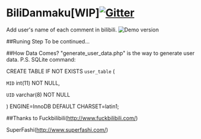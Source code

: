 # BiliDanmaku[WIP][![Gitter](https://badges.gitter.im/kaaass/BiliDanmaku.svg)](https://gitter.im/kaaass/BiliDanmaku?utm_source=badge&utm_medium=badge&utm_campaign=pr-badge)
Add user's name of each comment in bilibili.
![Demo version](demo.png)

##Runing Step
To be continued...

##How Data Comes?
"generate_user_data.php" is the way to generate user data.
P.S. SQLite command: 

CREATE TABLE IF NOT EXISTS `user_table` (

  `MID` int(11) NOT NULL,
  
  `UID` varchar(8) NOT NULL
  
) ENGINE=InnoDB DEFAULT CHARSET=latin1;

##Thanks to
Fuckbilibili(http://www.fuckbilibili.com/)

SuperFashi(http://www.superfashi.com/)
